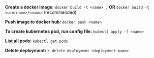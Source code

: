 **Create a docker image:** `docker build -t <name> .` 
**OR** `docker build -t <username>/<name>` (recommended)

**Push image to docker hub:** `docker push <name>`

**To create kubernetes pod, run config file:** `kubectl apply -f <name>`

**List all pods:** `kubectl get pods`

**Delete deployment:** `k delete deployment <deployment-name>`